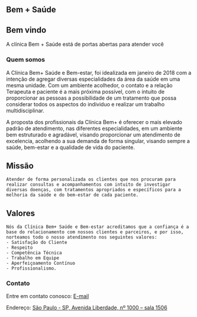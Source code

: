 ## Bem + Saúde

## Bem vindo

A clínica Bem + Saúde está de portas abertas para atender você

### Quem somos

A Clínica Bem+ Saúde e Bem-estar, foi idealizada em janeiro de 2018 com a intenção de agregar diversas especialidades da área da saúde em uma mesma unidade. Com um ambiente acolhedor, o contato e a relação Terapeuta e paciente é a mais próxima possível, com o intuito de proporcionar as pessoas a possibilidade de um tratamento que possa considerar todos os aspectos do individuo e realizar um trabalho multidisciplinar.

A proposta dos profissionais da Clínica Bem+ é oferecer o mais elevado padrão de atendimento, nas diferentes especialidades, em um ambiente bem estruturado e agradável, visando proporcionar um atendimento de excelencia, acolhendo a sua demanda de forma singular, visando sempre a saúde, bem-estar e a qualidade de vida do paciente.

## Missão
```
Atender de forma personalizada os clientes que nos procuram para realizar consultas e acompanhamentos com intuito de investigar diversas doenças, com tratamentos apropriados e específicos para a melhoria da saúde e do bem-estar de cada paciente.
```

## Valores
```
Nós da Clínica Bem+ Saúde e Bem-estar acreditamos que a confiança é a base do relacionamento com nossos clientes e parceiros, e por isso, norteamos todo o nosso atendimento nos seguintes valores:
- Satisfação do Cliente
- Respeito
- Competência Técnica
- Trabalho em Equipe
- Aperfeiçoamento Contínuo
- Profissionalismo.
```

### Contato
Entre em contato conosco: [E-mail](mailto:bemmaiscomercial@gmail.com)

Endereço: [São Paulo - SP, Avenida Liberdade, nº 1000 – sala 1506](https://www.google.com/maps/place/Av.+da+Liberdade,+1000+-+Liberdade,+São+Paulo+-+SP,+01502-001/)
